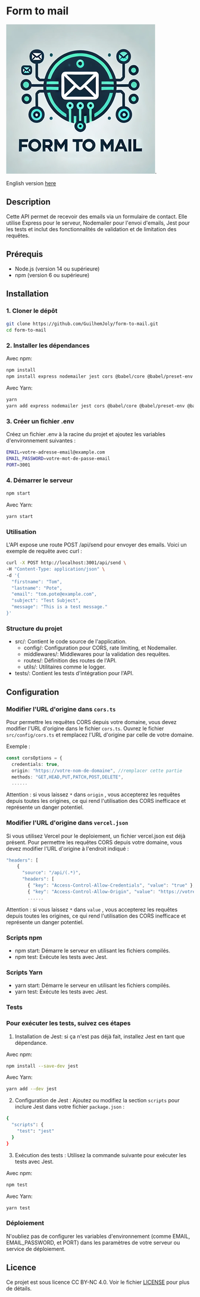 # Form to mail

![Image logo](src/assets/form-to-mail-logo-medium.png "Form to mail").

English version [here](README.md)

## Description

Cette API permet de recevoir des emails via un formulaire de contact. Elle utilise Express pour le serveur, Nodemailer pour l'envoi d'emails, Jest pour les tests et inclut des fonctionnalités de validation et de limitation des requêtes.

## Prérequis

- Node.js (version 14 ou supérieure)
- npm (version 6 ou supérieure)

## Installation

### 1. Cloner le dépôt

```sh
git clone https://github.com/GuilhemJoly/form-to-mail.git
cd form-to-mail 
```

### 2. Installer les dépendances

Avec npm:

```sh
npm install
npm install express nodemailer jest cors @babel/core @babel/preset-env @babel/preset-typescript
```

Avec Yarn:

```sh
yarn 
yarn add express nodemailer jest cors @babel/core @babel/preset-env @babel/preset-typescript
```

### 3. Créer un fichier .env

 Créez un fichier .env à la racine du projet et ajoutez les variables d'environnement suivantes :

```sh
EMAIL=votre-adresse-email@example.com
EMAIL_PASSWORD=votre-mot-de-passe-email
PORT=3001
```

### 4. Démarrer le serveur

```sh
npm start
```

Avec Yarn:

```sh
yarn start
```

### Utilisation

L'API expose une route POST /api/send pour envoyer des emails. Voici un exemple de requête avec curl :

```sh
curl -X POST http://localhost:3001/api/send \
-H "Content-Type: application/json" \
-d '{
  "firstname": "Tom",
  "lastname": "Pote",
  "email": "tom.pote@example.com",
  "subject": "Test Subject",
  "message": "This is a test message."
}'
```

### Structure du projet

- src/: Contient le code source de l'application.
  - config/: Configuration pour CORS, rate limiting, et Nodemailer.
  - middlewares/: Middlewares pour la validation des requêtes.
  - routes/: Définition des routes de l'API.
  - utils/: Utilitaires comme le logger.
- tests/: Contient les tests d'intégration pour l'API.
  
## Configuration

### Modifier l'URL d'origine dans `cors.ts`

Pour permettre les requêtes CORS depuis votre domaine, vous devez modifier l'URL d'origine dans le fichier `cors.ts`. Ouvrez le fichier `src/config/cors.ts` et remplacez l'URL d'origine par celle de votre domaine.

Exemple :

```typescript
const corsOptions = {
  credentials: true,
  origin: "https://votre-nom-de-domaine", //remplacer cette partie
  methods: "GET,HEAD,PUT,PATCH,POST,DELETE",
  ......
```

Attention : si vous laissez `*` dans `origin` , vous accepterez les requêtes depuis toutes les origines, ce qui rend l'utilisation des CORS inefficace et représente un danger potentiel.

### Modifier l'URL d'origine dans `vercel.json`

Si vous utilisez Vercel pour le deploiement, un fichier vercel.json est déjà présent. Pour permettre les requêtes CORS depuis votre domaine, vous devez modifier l'URL d'origine à l'endroit indiqué :

```typescript
"headers": [
    {
      "source": "/api/(.*)",
      "headers": [
        { "key": "Access-Control-Allow-Credentials", "value": "true" },
        { "key": "Access-Control-Allow-Origin", "value": "https://votre-nom-de-domaine" },  //remplacer cette partie
        ......
```

Attention : si vous laissez `*` dans `value` , vous accepterez les requêtes depuis toutes les origines, ce qui rend l'utilisation des CORS inefficace et représente un danger potentiel.

### Scripts npm

- npm start: Démarre le serveur en utilisant les fichiers compilés.
- npm test: Exécute les tests avec Jest.

### Scripts Yarn

- yarn start: Démarre le serveur en utilisant les fichiers compilés.
- yarn test: Exécute les tests avec Jest.
  
### Tests

### Pour exécuter les tests, suivez ces étapes

1. Installation de Jest: si ça n'est pas déjà fait, installez Jest en tant que dépendance.

Avec npm:

```sh
npm install --save-dev jest
```

Avec Yarn:

```sh
yarn add --dev jest
```

2. Configuration de Jest : Ajoutez ou modifiez la section `scripts` pour inclure Jest dans votre fichier `package.json` :

```sh
{
  "scripts": {
    "test": "jest"
  }
}
```

3. Exécution des tests : Utilisez la commande suivante pour exécuter les tests avec Jest.

Avec npm:

```sh
npm test
```

Avec Yarn:

```sh
yarn test
```

### Déploiement

N'oubliez pas de configurer les variables d'environnement (comme EMAIL, EMAIL_PASSWORD, et PORT) dans les paramètres de votre serveur ou service de déploiement.

## Licence

Ce projet est sous licence CC BY-NC 4.0. Voir le fichier [LICENSE](licence.fr.md) pour plus de détails.
